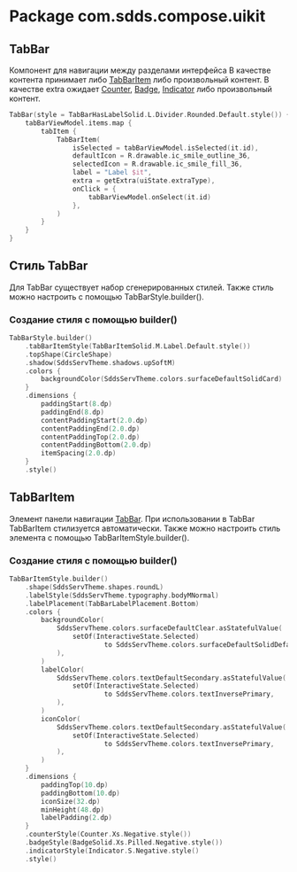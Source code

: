 # Package com.sdds.compose.uikit

## TabBar

Компонент для навигации между разделами интерфейса
В качестве контента принимает либо [TabBarItem](#tabbaritem) либо произвольный контент.
В качестве extra ожидает [Counter](CounterUsage), [Badge](BadgeUsage), [Indicator](IndicatorUsage) либо произвольный контент.

```kotlin
TabBar(style = TabBarHasLabelSolid.L.Divider.Rounded.Default.style()) {
    tabBarViewModel.items.map {
        tabItem {
            TabBarItem(
                isSelected = tabBarViewModel.isSelected(it.id),
                defaultIcon = R.drawable.ic_smile_outline_36,
                selectedIcon = R.drawable.ic_smile_fill_36,
                label = "Label $it",
                extra = getExtra(uiState.extraType),
                onClick = {
                    tabBarViewModel.onSelect(it.id)
                },
            )
        }
    }
}
```

## Стиль TabBar

Для TabBar существует набор сгенерированных стилей. Также стиль можно настроить с помощью TabBarStyle.builder().

### Создание стиля с помощью builder()

```kotlin
TabBarStyle.builder()
    .tabBarItemStyle(TabBarItemSolid.M.Label.Default.style())
    .topShape(CircleShape)
    .shadow(SddsServTheme.shadows.upSoftM)
    .colors {
        backgroundColor(SddsServTheme.colors.surfaceDefaultSolidCard)
    }
    .dimensions {
        paddingStart(8.dp)
        paddingEnd(8.dp)
        contentPaddingStart(2.0.dp)
        contentPaddingEnd(2.0.dp)
        contentPaddingTop(2.0.dp)
        contentPaddingBottom(2.0.dp)
        itemSpacing(2.0.dp)
    }
    .style()
```

## TabBarItem

Элемент панели навигации [TabBar](#tabbar). При использовании в TabBar TabBarItem стилизуется автоматически. Также можно настроить стиль элемента с помощью TabBarItemStyle.builder().

### Создание стиля с помощью builder()

```kotlin
TabBarItemStyle.builder()
    .shape(SddsServTheme.shapes.roundL)
    .labelStyle(SddsServTheme.typography.bodyMNormal)
    .labelPlacement(TabBarLabelPlacement.Bottom)
    .colors {
        backgroundColor(
            SddsServTheme.colors.surfaceDefaultClear.asStatefulValue(
                setOf(InteractiveState.Selected)
                        to SddsServTheme.colors.surfaceDefaultSolidDefault,
            ),
        )
        labelColor(
            SddsServTheme.colors.textDefaultSecondary.asStatefulValue(
                setOf(InteractiveState.Selected)
                        to SddsServTheme.colors.textInversePrimary,
            ),
        )
        iconColor(
            SddsServTheme.colors.textDefaultSecondary.asStatefulValue(
                setOf(InteractiveState.Selected)
                        to SddsServTheme.colors.textInversePrimary,
            ),
        )
    }
    .dimensions {
        paddingTop(10.dp)
        paddingBottom(10.dp)
        iconSize(32.dp)
        minHeight(48.dp)
        labelPadding(2.dp)
    }
    .counterStyle(Counter.Xs.Negative.style())
    .badgeStyle(BadgeSolid.Xs.Pilled.Negative.style())
    .indicatorStyle(Indicator.S.Negative.style()
    .style()
```
